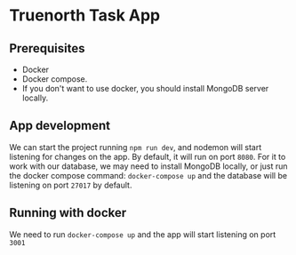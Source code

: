 # Truenorth Task App

## Prerequisites
-   Docker
-   Docker compose.
-   If you don't want to use docker, you should install MongoDB server locally.

## App development
We can start the project running `npm run dev`, and nodemon will start listening for changes on the app. By default, it will run on port `8080`.
For it to work with our database, we may need to install MongoDB locally, or just run the docker compose command: `docker-compose up` and the database will be listening on port `27017` by default.

## Running with docker
We need to run `docker-compose up` and the app will start listening on port `3001`